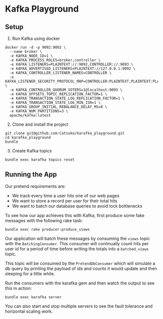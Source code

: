 # Kafka Playground

## Setup

1. Run Kafka using docker

```shell
docker run -d -p 9092:9092 \
  --name broker \
  -e KAFKA_NODE_ID=1 \
  -e KAFKA_PROCESS_ROLES=broker,controller \
  -e KAFKA_LISTENERS=PLAINTEXT://:9092,CONTROLLER://:9093 \
  -e KAFKA_ADVERTISED_LISTENERS=PLAINTEXT://127.0.0.1:9092 \
  -e KAFKA_CONTROLLER_LISTENER_NAMES=CONTROLLER \
  -e KAFKA_LISTENER_SECURITY_PROTOCOL_MAP=CONTROLLER:PLAINTEXT,PLAINTEXT:PLAINTEXT \
  -e KAFKA_CONTROLLER_QUORUM_VOTERS=1@localhost:9093 \
  -e KAFKA_OFFSETS_TOPIC_REPLICATION_FACTOR=1 \
  -e KAFKA_TRANSACTION_STATE_LOG_REPLICATION_FACTOR=1 \
  -e KAFKA_TRANSACTION_STATE_LOG_MIN_ISR=1 \
  -e KAFKA_GROUP_INITIAL_REBALANCE_DELAY_MS=0 \
  -e KAFKA_NUM_PARTITIONS=3 \
  apache/kafka:latest
```

2. Clone and install the project

```shell
git clone git@github.com:Catsuko/karafka_playground.git
cd karafka_playground
bundle
```

3. Create Kafka topics

```shell
bundle exec karafka topics reset
```

## Running the App

Our pretend requirements are:
- We track every time a user hits one of our web pages
- We want to store a record per user for their total hits
- We want to batch our database queries to avoid lock bottlenecks

To see how our app achieves this with Kafka, first produce some fake messages with the following rake task:

```shell
bundle exec rake producer:produce_views
```

Our application will batch these messages by consuming the `views` topic with the `BatchingConsumer`. This
consumer will continually count hits per user id for a period of time before writing
the totals into a `batched_views` topic.

This topic will be consumed by the `PretendDbConsumer` which will simulate a db query by printing the payload
of ids and counts it would update and then sleeping for a little while.

Run the consumers with the karafka gem and then watch the output to see this in action:

```shell
bundle exec karafka server
```

You can also start and stop multiple servers to see the fault tolerance and horizontal scaling work.
